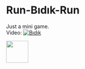 # Run-Bıdık-Run
Just a mini game.</br>
Video:
[![Bıdık](https://img.itch.zone/aW1nLzI4NTQxNzcucG5n/original/TvSbq9.png)](https://www.youtube.com/embed/8gdwvtzKjOo)</br>

[<img src="https://static.itch.io/images/badge-color.svg" height="60"/>](https://cuberkam.itch.io/run-bdk-run)
